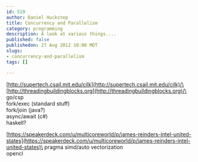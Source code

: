 ```yaml
--- 
id: 519
author: Daniel Huckstep
title: Concurrency and Parallelism
category: programming
description: A look at various things....
published: false
publishedon: 27 Aug 2012 10:00 MDT
slugs: 
- concurrency-and-parallelism
tags: []

---
```

[http://supertech.csail.mit.edu/cilk](http://supertech.csail.mit.edu/cilk)/\
[http://threadingbuildingblocks.org](http://threadingbuildingblocks.org)/\
go/csp\
fork/exec (standard stuff)\
fork/join (java?)\
async/await (c\#)\
haskell?

[https://speakerdeck.com/u/multicoreworld/p/james-reinders-intel-united-states](https://speakerdeck.com/u/multicoreworld/p/james-reinders-intel-united-states)\
pragma simd/auto vectorization\
opencl